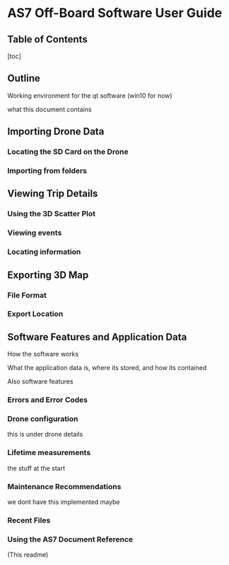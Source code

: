 # AS7 Off-Board Software User Guide



## Table of Contents

[toc]



## Outline

Working environment for the qt software (win10 for now)

what this document contains 



## Importing Drone Data

### Locating the SD Card on the Drone

### Importing from folders



## Viewing Trip Details



### Using the 3D Scatter Plot



### Viewing events



### Locating information



## Exporting 3D Map



### File Format



### Export Location



## Software Features and Application Data

How the software works

What the application data is, where its stored, and how its contained

Also software features

### Errors and Error Codes



### Drone configuration

this is under drone details

### Lifetime measurements 

the stuff at the start

### Maintenance Recommendations

we dont have this implemented maybe

### Recent Files



### Using the AS7 Document Reference

(This readme)
